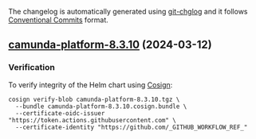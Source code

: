 The changelog is automatically generated using [git-chglog](https://github.com/git-chglog/git-chglog)
and it follows [Conventional Commits](https://www.conventionalcommits.org/en/v1.0.0/) format.


<a name="camunda-platform-8.3.10"></a>
## [camunda-platform-8.3.10](https://github.com/camunda/camunda-platform-helm/compare/camunda-platform-8.3.9...camunda-platform-8.3.10) (2024-03-12)

### Verification

To verify integrity of the Helm chart using [Cosign](https://docs.sigstore.dev/signing/quickstart/):

```shell
cosign verify-blob camunda-platform-8.3.10.tgz \
  --bundle camunda-platform-8.3.10.cosign.bundle \
  --certificate-oidc-issuer "https://token.actions.githubusercontent.com" \
  --certificate-identity "https://github.com/_GITHUB_WORKFLOW_REF_"
```

